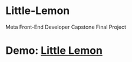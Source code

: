 # Little-Lemon
Meta Front-End Developer Capstone Final Project

# Demo: [Little Lemon](https://fahadulhassan2.github.io/Little-Lemon/)
